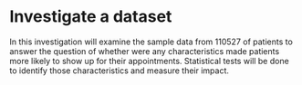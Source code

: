 # Investigate a dataset
In this investigation will examine the sample data from 110527 of patients to answer the question of whether were any characteristics made patients more likely to show up for their appointments. Statistical tests will be done to identify those characteristics and measure their impact.
